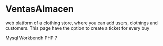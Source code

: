 # VentasAlmacen
web platform of a clothing store, where you can add users, clothings and customers. This page have the option to create a ticket for every buy

Mysql Workbench
PHP 7
